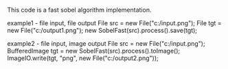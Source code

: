 This code is a fast sobel algorithm implementation.

example1 - file input, file output
File src = new File("c:/input.png");
File tgt = new File("c:/output1.png");
new SobelFast(src).process().save(tgt);

example2 - file input, image output
File          src = new File("c:/input.png");
BufferedImage tgt = new SobelFast(src).process().toImage();
ImageIO.write(tgt, "png", new File("c:/output2.png"));
